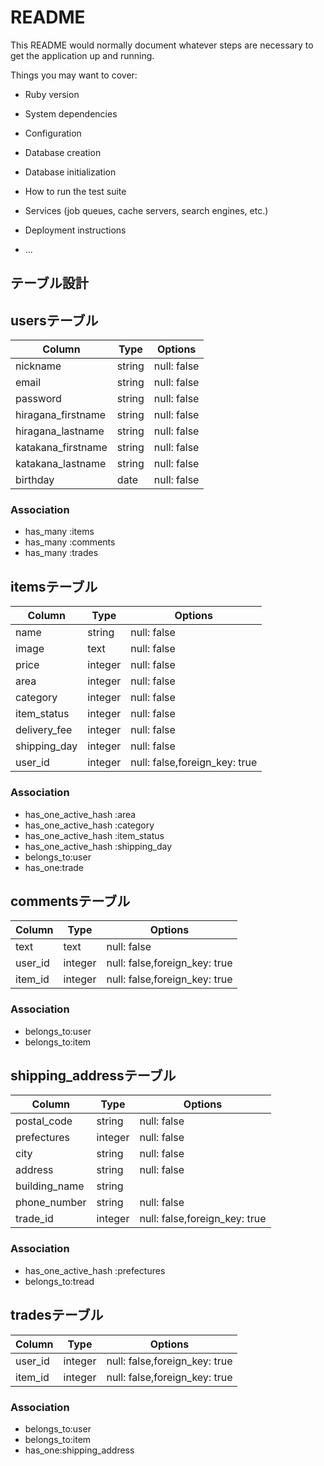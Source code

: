 # README

This README would normally document whatever steps are necessary to get the
application up and running.

Things you may want to cover:

* Ruby version

* System dependencies

* Configuration

* Database creation

* Database initialization

* How to run the test suite

* Services (job queues, cache servers, search engines, etc.)

* Deployment instructions

* ...

## テーブル設計

## usersテーブル
|Column|Type|Options|
|------|----|-------|
|nickname|string|null: false|
|email|string|null: false|
|password|string|null: false|
|hiragana_firstname|string|null: false|
|hiragana_lastname|string|null: false|
|katakana_firstname|string|null: false|
|katakana_lastname|string|null: false|
|birthday|date|null: false|

### Association
- has_many :items
- has_many :comments
- has_many :trades

## itemsテーブル
|Column|Type|Options|
|------|----|-------|
|name|string|null: false|
|image|text|null: false|
|price|integer|null: false|
|area|integer|null: false|
|category|integer|null: false|
|item_status|integer|null: false|
|delivery_fee|integer|null: false|
|shipping_day|integer|null: false|
|user_id|integer|null: false,foreign_key: true|


### Association
- has_one_active_hash :area
- has_one_active_hash :category
- has_one_active_hash :item_status
- has_one_active_hash :shipping_day
- belongs_to:user
- has_one:trade


## commentsテーブル
|Column|Type|Options|
|------|----|-------|
|text|text|null: false|
|user_id|integer|null: false,foreign_key: true|
|item_id|integer|null: false,foreign_key: true|


### Association
- belongs_to:user
- belongs_to:item


## shipping_addressテーブル
|Column|Type|Options|
|------|----|-------|
|postal_code|string|null: false|
|prefectures|integer|null: false|
|city|string|null: false|
|address|string|null: false|
|building_name|string||
|phone_number|string|null: false|
|trade_id|integer|null: false,foreign_key: true|


### Association
- has_one_active_hash :prefectures
- belongs_to:tread

## tradesテーブル
|Column|Type|Options|
|------|----|-------|
|user_id|integer|null: false,foreign_key: true|
|item_id|integer|null: false,foreign_key: true|


### Association
- belongs_to:user
- belongs_to:item
- has_one:shipping_address
